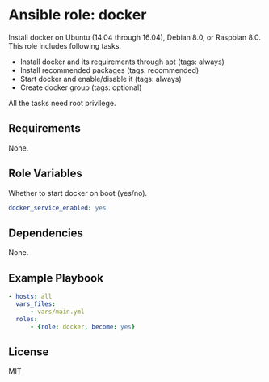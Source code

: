Ansible role: docker
=========

Install docker on Ubuntu (14.04 through 16.04), Debian 8.0, or Raspbian 8.0.
This role includes following tasks.

- Install docker and its requirements through apt (tags: always)
- Install recommended packages (tags: recommended)
- Start docker and enable/disable it (tags: always)
- Create docker group (tags: optional)

All the tasks need root privilege.

Requirements
------------

None.

Role Variables
--------------

Whether to start docker on boot (yes/no).

``` yaml
docker_service_enabled: yes
```

Dependencies
------------

None.

Example Playbook
----------------

``` yaml
- hosts: all
  vars_files:
      - vars/main.yml
  roles:
      - {role: docker, become: yes}
```

License
-------

MIT


